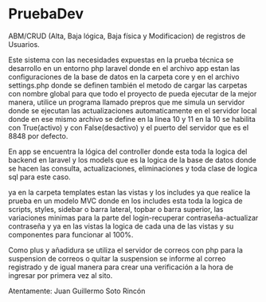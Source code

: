 # PruebaDev
ABM/CRUD (Alta, Baja lógica, Baja física y Modificacion) de registros de Usuarios.

Este sistema con las necesidades expuestas en la prueba técnica se desarrollo en un entorno php laravel donde en el archivo app estan las configuraciones de la base de datos en la carpeta core y en el archivo settings.php donde se definen también el metodo de cargar las carpetas con nombre global para que todo el proyecto de pueda ejecutar de la mejor manera, utilice un programa llamado prepros que me simula un servidor donde se ejecutan las actualizaciones automaticamente en el servidor local donde en ese mismo archivo se define en la linea 10 y 11 en la 10 se habilita con True(activo) y con False(desactivo) y el puerto del servidor que es el 8848 por defecto.

En app se encuentra la lógica del controller donde esta toda la logica del backend en laravel y los models que es la logica de la base de datos donde se hacen las consulta, actualizaciones, eliminaciones y toda clase de logica sql para este caso.

ya en la carpeta templates estan las vistas y los includes ya que realice la prueba en un modelo MVC donde en los includes esta toda la logica de scripts, styles, sidebar o barra lateral, topbar o barra superior, las variaciones minimas para la parte del login-recuperar contraseña-actualizar contraseña y ya en las vistas la logica de cada una de las vistas y su componentes para funcionar al 100%.

Como plus y añadidura se utiliza el servidor de correos con php para la suspension de correos o quitar la suspension se informe al correo registrado y de igual manera para crear una verificación a la hora de ingresar por primera vez al sito.

Atentamente: Juan Guillermo Soto Rincón
